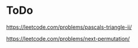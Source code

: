 # ToDo
https://leetcode.com/problems/pascals-triangle-ii/

https://leetcode.com/problems/next-permutation/

